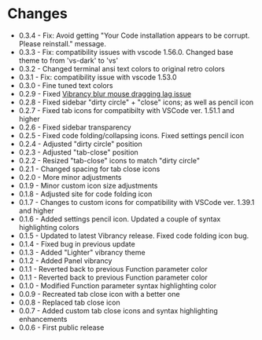 # Changes

* 0.3.4 - Fix: Avoid getting "Your Code installation appears to be corrupt. Please reinstall." message.
* 0.3.3 - Fix: compatibility issues with vscode 1.56.0.  Changed base theme to from 'vs-dark' to 'vs'
* 0.3.2 - Changed terminal ansi text colors to original retro colors
* 0.3.1 - Fix: compatibility issue with vscode 1.53.0
* 0.3.0 - Fine tuned text colors
* 0.2.9 - Fixed [Vibrancy blur mouse dragging lag issue](https://github.com/EYHN/vscode-vibrancy/discussions/80)
* 0.2.8 - Fixed sidebar "dirty circle" + "close" icons; as well as pencil icon
* 0.2.7 - Fixed tab icons for compatibilty with VSCode ver. 1.51.1 and higher
* 0.2.6 - Fixed sidebar transparency
* 0.2.5 - Fixed code folding/collapsing icons.  Fixed settings pencil icon
* 0.2.4 - Adjusted "dirty circle" position
* 0.2.3 - Adjusted "tab-close" position
* 0.2.2 - Resized "tab-close" icons to match "dirty circle"
* 0.2.1 - Changed spacing for tab close icons
* 0.2.0 - More minor adjustments
* 0.1.9 - Minor custom icon size adjustments
* 0.1.8 - Adjusted site for code folding icon
* 0.1.7 - Changes to custom icons for compatibility with VSCode ver. 1.39.1 and higher
* 0.1.6 - Added settings pencil icon.  Updated a couple of syntax highlighting colors
* 0.1.5 - Updated to latest Vibrancy release.  Fixed code folding icon bug.
* 0.1.4 - Fixed bug in previous update
* 0.1.3 - Added "Lighter" vibrancy theme
* 0.1.2 - Added Panel vibrancy
* 0.1.1 - Reverted back to previous Function parameter color
* 0.1.1 - Reverted back to previous Function parameter color
* 0.1.0 - Modified Function parameter syntax highlighting color
* 0.0.9 - Recreated tab close icon with a better one
* 0.0.8 - Replaced tab close icon
* 0.0.7 - Added custom tab close icons and syntax highlighting enhancements
* 0.0.6 - First public release
